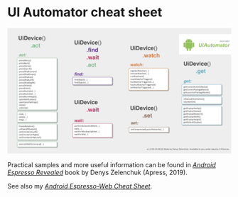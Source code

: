 # UI Automator cheat sheet

<img src="./uiautomator_cheat_sheet.jpg" alt="Illustration of the UI Automator API."/>

Practical samples and more useful information can be found in [*Android Espresso Revealed*](https://www.apress.com/9781484243145) book by Denys Zelenchuk (Apress, 2019).

See also my [*Android Espresso-Web Cheat Sheet*](https://github.com/denyszelenchuk/espresso-web-cheat-sheet).